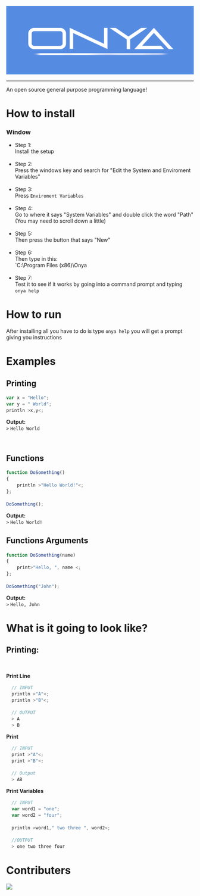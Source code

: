 ![BANNER](docs/img/banner.png)
<hr>

 An open source general purpose programming language!

# How to install
### **Window**
- Step 1: <br> Install the setup <br><br>
- Step 2: <br> Press the windows key and search for "Edit the System and Enviroment Variables"<br><br>
- Step 3: <br> Press `Enviroment Variables` <br><br>
- Step 4: <br> Go to where it says "System Variables" and double click the word "Path" (You may need to scroll down a little) <br><br>
- Step 5: <br> Then press the button that says "New"<br><br>
- Step 6:<br>Then type in this: <br> `C:\Program Files (x86)\Onya<br><br>
- Step 7: <br> Test it to see if it works by going into a command prompt and typing `onya help`


# How to run
After installing all you have to do is type `onya help` you will get a prompt giving you instructions

 # Examples

 ## Printing

 ```javascript
 var x = "Hello";
 var y = " World";
 println >x,y<;
 ```
 **Output:**<br>
 `>` `Hello World`

<br>

## Functions
```javascript
function DoSomething()
{
    println >"Hello World!"<;
};

DoSomething();
```
 **Output:**<br>
 `>` `Hello World!`

 ## Functions Arguments
```javascript
function DoSomething(name)
{
    print>"Hello, ", name <;
};

DoSomething("John");
```
 **Output:**<br>
 `>` `Hello, John`

 # What is it going to look like?

## Printing:
<br>

**Print Line**
```js
  // INPUT
  println >"A"<;
  println >"B"<;

  // OUTPUT
  > A
  > B
```
**Print**
```js
  // INPUT
  print >"A"<;
  print >"B"<;

  // Output
  > AB
```

**Print Variables**
```js
  // INPUT
  var word1 = "one";
  var word2 = "four";

  println >word1," two three ", word2<;

  //OUTPUT
  > one two three four
```


 # Contributers
 
 
<a href="https://github.com/TechPenguineer/Onya/graphs/contributors">
  <img src="https://contrib.rocks/image?repo=TechPenguineer/Onya" />
</a>


